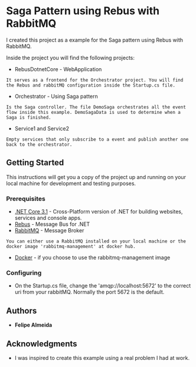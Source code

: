 # Saga Pattern using Rebus with RabbitMQ

I created this project as a example for the Saga pattern using Rebus with RabbitMQ.

Inside the project you will find the following projects:

* RebusDotnetCore - WebApplication
```
It serves as a frontend for the Orchestrator project. You will find the Rebus and rabbitMQ configuration inside the Startup.cs file.
```
* Orchestrator - Using Saga pattern
```
Is the Saga controller. The file DemoSaga orchestrates all the event flow inside this example. DemoSagaData is used to determine when a Saga is finished.
```
* Service1 and Service2
```
Empty services that only subscribe to a event and publish another one back to the orchestrator.
```



## Getting Started

This instructions will get you a copy of the project up and running on your local machine for development and testing purposes.

### Prerequisites

* [.NET Core 3.1](https://dotnet.microsoft.com/download/dotnet-core/3.1) - Cross-Platform version of .NET for building websites, services and console apps.
* [Rebus](https://github.com/rebus-org/Rebus) - Message Bus for .NET
* [RabbitMQ](https://www.rabbitmq.com/) - Message Broker
```
You can either use a RabbitMQ installed on your local machine or the docker image 'rabbitmq-management' at docker hub.
```
* [Docker](https://www.docker.com/) - if you choose to use the rabbitmq-management image

### Configuring

* On the Startup.cs file, change the 'amqp://localhost:5672' to the correct uri from your rabbitMQ. Normally the port 5672 is the default.

## Authors

* **Felipe Almeida**

## Acknowledgments
* I was inspired to create this example using a real problem I had at work.